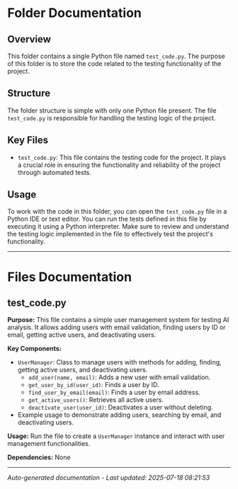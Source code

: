 # Folder Documentation

## Overview
This folder contains a single Python file named `test_code.py`. The purpose of this folder is to store the code related to the testing functionality of the project.

## Structure
The folder structure is simple with only one Python file present. The file `test_code.py` is responsible for handling the testing logic of the project.

## Key Files
- `test_code.py`: This file contains the testing code for the project. It plays a crucial role in ensuring the functionality and reliability of the project through automated tests.

## Usage
To work with the code in this folder, you can open the `test_code.py` file in a Python IDE or text editor. You can run the tests defined in this file by executing it using a Python interpreter. Make sure to review and understand the testing logic implemented in the file to effectively test the project's functionality.

---

# Files Documentation

## test_code.py

**Purpose:** This file contains a simple user management system for testing AI analysis. It allows adding users with email validation, finding users by ID or email, getting active users, and deactivating users.

**Key Components:**
- `UserManager`: Class to manage users with methods for adding, finding, getting active users, and deactivating users.
  - `add_user(name, email)`: Adds a new user with email validation.
  - `get_user_by_id(user_id)`: Finds a user by ID.
  - `find_user_by_email(email)`: Finds a user by email address.
  - `get_active_users()`: Retrieves all active users.
  - `deactivate_user(user_id)`: Deactivates a user without deleting.
- Example usage to demonstrate adding users, searching by email, and deactivating users.

**Usage:** Run the file to create a `UserManager` instance and interact with user management functionalities.

**Dependencies:** None

---
*Auto-generated documentation - Last updated: 2025-07-18 08:21:53*

